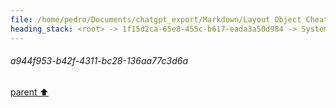 ```yaml
---
file: /home/pedro/Documents/chatgpt_export/Markdown/Layout Object Cheat Sheet.md
heading_stack: <root> -> 1f15d2ca-65e8-455c-b617-eada3a50d984 -> System -> a46ba8e6-e266-4af7-bdb9-05708a267308 -> System -> aaa2f88e-481e-4d89-aced-3cda388b92d1 -> User -> 7a63f637-a1f4-4a1a-bfb9-206cd3a3a835 -> Assistant -> 34809d24-bdaa-495f-ab14-fe84ac12228c -> Tool -> a1fa7c8a-f8d2-43c7-a4e5-b471af4f90cd -> Assistant -> 722a93e2-0b4b-4d34-ba86-b4786ffcb230 -> Tool -> b603ced7-0ac2-4271-ba3e-5f4d0f5e66f0 -> Assistant -> cc840f0a-8cf3-4d48-9691-7d7553a41651 -> Tool -> a944f953-b42f-4311-bc28-136aa77c3d6a
---
```

###### a944f953-b42f-4311-bc28-136aa77c3d6a
[parent ⬆️](#cc840f0a-8cf3-4d48-9691-7d7553a41651)
